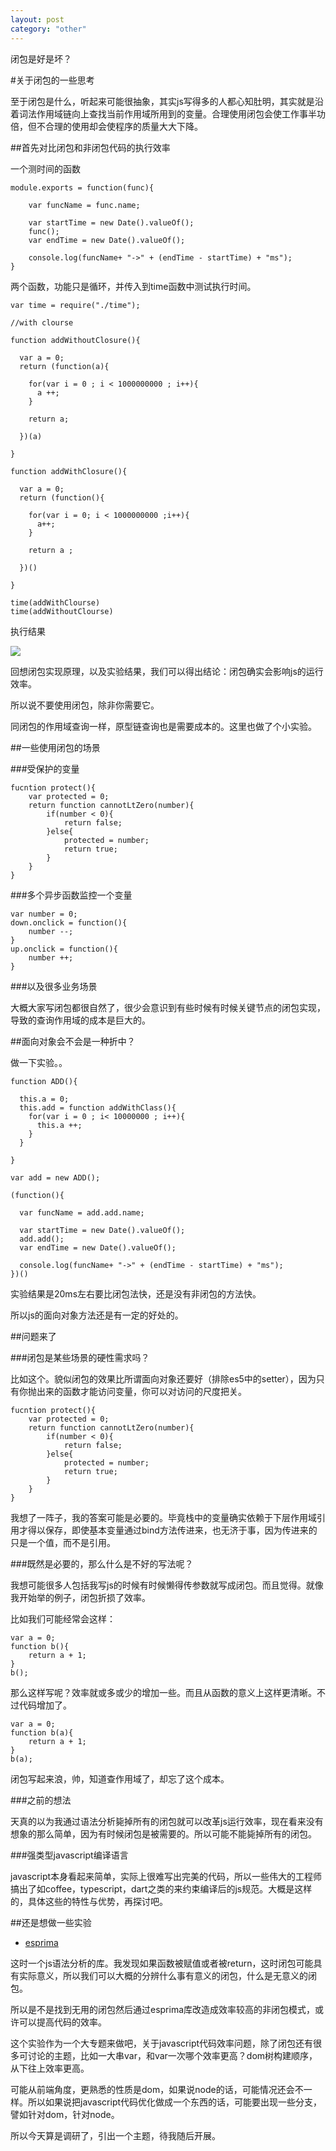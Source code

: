 ```yaml
---
layout: post
category: "other"
---
```


闭包是好是坏？

#关于闭包的一些思考

至于闭包是什么，听起来可能很抽象，其实js写得多的人都心知肚明，其实就是沿着词法作用域链向上查找当前作用域所用到的变量。合理使用闭包会使工作事半功倍，但不合理的使用却会使程序的质量大大下降。

##首先对比闭包和非闭包代码的执行效率

一个测时间的函数

	
	
	module.exports = function(func){
	
  		var funcName = func.name;

  		var startTime = new Date().valueOf();
  		func();
  		var endTime = new Date().valueOf();

  		console.log(funcName+ "->" + (endTime - startTime) + "ms");
	}

	


两个函数，功能只是循环，并传入到time函数中测试执行时间。


    var time = require("./time");

    //with clourse

    function addWithoutClosure(){

      var a = 0;
      return (function(a){

        for(var i = 0 ; i < 1000000000 ; i++){
          a ++;
        }

        return a;

      })(a)

    }

    function addWithClosure(){

      var a = 0;
      return (function(){

        for(var i = 0; i < 1000000000 ;i++){
          a++;
        }

        return a ;

      })()

    }

    time(addWithClourse)
    time(addWithoutClourse)



执行结果

![](http://i1.tietuku.com/90fcc9013e94b356.png)

回想闭包实现原理，以及实验结果，我们可以得出结论：闭包确实会影响js的运行效率。

所以说不要使用闭包，除非你需要它。

同闭包的作用域查询一样，原型链查询也是需要成本的。这里也做了个小实验。

##一些使用闭包的场景

###受保护的变量

    fucntion protect(){
    	var protected = 0;
    	return function cannotLtZero(number){
    		if(number < 0){
    			return false;
    		}else{
    			protected = number;
    			return true;
    		}
    	}
    }

###多个异步函数监控一个变量

    var number = 0;
    down.onclick = function(){
    	number --;
    }
    up.onclick = function(){
    	number ++;
    }

###以及很多业务场景

大概大家写闭包都很自然了，很少会意识到有些时候有时候关键节点的闭包实现，导致的查询作用域的成本是巨大的。

##面向对象会不会是一种折中？

做一下实验。。

    function ADD(){

      this.a = 0;
      this.add = function addWithClass(){
        for(var i = 0 ; i< 10000000 ; i++){
          this.a ++;
        }
      }

    }

    var add = new ADD();

    (function(){

      var funcName = add.add.name;

      var startTime = new Date().valueOf();
      add.add();
      var endTime = new Date().valueOf();

      console.log(funcName+ "->" + (endTime - startTime) + "ms");
    })()

实验结果是20ms左右要比闭包法快，还是没有非闭包的方法快。

所以js的面向对象方法还是有一定的好处的。

##问题来了

###闭包是某些场景的硬性需求吗？

比如这个。貌似闭包的效果比所谓面向对象还要好（排除es5中的setter），因为只有你抛出来的函数才能访问变量，你可以对访问的尺度把关。

    fucntion protect(){
    	var protected = 0;
    	return function cannotLtZero(number){
    		if(number < 0){
    			return false;
    		}else{
    			protected = number;
    			return true;
    		}
    	}
    }

我想了一阵子，我的答案可能是必要的。毕竟栈中的变量确实依赖于下层作用域引用才得以保存，即使基本变量通过bind方法传进来，也无济于事，因为传进来的只是一个值，而不是引用。

###既然是必要的，那么什么是不好的写法呢？

我想可能很多人包括我写js的时候有时候懒得传参数就写成闭包。而且觉得。就像我开始举的例子，闭包折损了效率。

比如我们可能经常会这样：

```
var a = 0;
function b(){
	return a + 1;
}
b();
```

那么这样写呢？效率就或多或少的增加一些。而且从函数的意义上这样更清晰。不过代码增加了。

```
var a = 0;
function b(a){
	return a + 1;
}
b(a);
```

闭包写起来浪，帅，知道查作用域了，却忘了这个成本。

###之前的想法

天真的以为我通过语法分析毙掉所有的闭包就可以改革js运行效率，现在看来没有想象的那么简单，因为有时候闭包是被需要的。所以可能不能毙掉所有的闭包。

###强类型javascript编译语言

javascript本身看起来简单，实际上很难写出完美的代码，所以一些伟大的工程师搞出了如coffee，typescript，dart之类的来约束编译后的js规范。大概是这样的，具体这些的特性与优势，再探讨吧。

##还是想做一些实验

- [esprima](http://esprima.org/)

这时一个js语法分析的库。我发现如果函数被赋值或者被return，这时闭包可能具有实际意义，所以我们可以大概的分辨什么事有意义的闭包，什么是无意义的闭包。

所以是不是找到无用的闭包然后通过esprima库改造成效率较高的非闭包模式，或许可以提高代码的效率。

这个实验作为一个大专题来做吧，关于javascript代码效率问题，除了闭包还有很多可讨论的主题，比如一大串var，和var一次哪个效率更高？dom树构建顺序，从下往上效率更高。

可能从前端角度，更熟悉的性质是dom，如果说node的话，可能情况还会不一样。所以如果说把javascript代码优化做成一个东西的话，可能要出现一些分支，譬如针对dom，针对node。

所以今天算是调研了，引出一个主题，待我随后开展。

